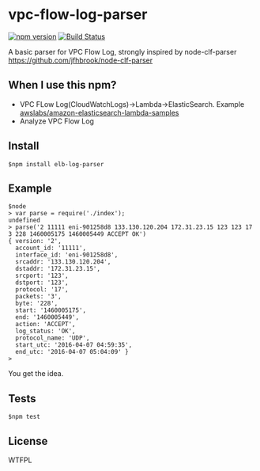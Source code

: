 # vpc-flow-log-parser

[![npm version](https://badge.fury.io/js/vpc-flow-log-parser.svg)](https://badge.fury.io/js/vpc-flow-log-parser)
[![Build Status](https://travis-ci.org/toshihirock/node-vpc-flow-log-parser.svg?branch=master)](https://travis-ci.org/toshihirock/node-vpc-flow-log-parser)

A basic parser for VPC Flow Log, strongly inspired by node-clf-parser https://github.com/jfhbrook/node-clf-parser 

## When I use this npm?

+ VPC FLow Log(CloudWatchLogs)->Lambda->ElasticSearch. Example [awslabs/amazon-elasticsearch-lambda-samples](https://github.com/awslabs/amazon-elasticsearch-lambda-samples/blob/master/src/s3_lambda_es.js)
+ Analyze VPC Flow Log

## Install

```
$npm install elb-log-parser
```

## Example

```
$node
> var parse = require('./index');
undefined
> parse('2 11111 eni-901258d8 133.130.120.204 172.31.23.15 123 123 17 3 228 1460005175 1460005449 ACCEPT OK')
{ version: '2',
  account_id: '11111',
  interface_id: 'eni-901258d8',
  srcaddr: '133.130.120.204',
  dstaddr: '172.31.23.15',
  srcport: '123',
  dstport: '123',
  protocol: '17',
  packets: '3',
  byte: '228',
  start: '1460005175',
  end: '1460005449',
  action: 'ACCEPT',
  log_status: 'OK',
  protocol_name: 'UDP',
  start_utc: '2016-04-07 04:59:35',
  end_utc: '2016-04-07 05:04:09' }
>
```

You get the idea.

## Tests

```
$npm test
```

## License

WTFPL
